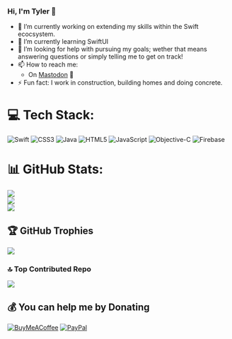 
### Hi, I'm Tyler 👋<br>
- 🔭 I’m currently working on extending my skills within the Swift ecocsystem.
- 🌱 I’m currently learning SwiftUI
- 🤔 I’m looking for help with pursuing my goals; wether that means answering questions or simply telling me to get on track!
- 📫 How to reach me:
  - On [Mastodon](https://mastodon.social/@MillerApps) 🐘
- ⚡ Fun fact: I work in construction, building homes and doing concrete.

# 💻 Tech Stack:
![Swift](https://img.shields.io/badge/swift-F54A2A?style=flat&logo=swift&logoColor=white)
![CSS3](https://img.shields.io/badge/css3-%231572B6.svg?style=flat&logo=css3&logoColor=white) ![Java](https://img.shields.io/badge/java-%23ED8B00.svg?style=flat&logo=openjdk&logoColor=white) ![HTML5](https://img.shields.io/badge/html5-%23E34F26.svg?style=flat&logo=html5&logoColor=white) ![JavaScript](https://img.shields.io/badge/javascript-%23323330.svg?style=flat&logo=javascript&logoColor=%23F7DF1E) ![Objective-C](https://img.shields.io/badge/OBJECTIVE--C-%233A95E3.svg?style=flat&logo=apple&logoColor=white) ![Firebase](https://img.shields.io/badge/Firebase-039BE5?style=flat&logo=Firebase&logoColor=white)
# 📊 GitHub Stats:
![](https://github-readme-stats.vercel.app/api?username=MillerApps&theme=darcula&hide_border=true&include_all_commits=true&count_private=false)<br/>
![](https://github-readme-streak-stats.herokuapp.com/?user=MillerApps&theme=darcula&hide_border=true)<br/>
![](https://github-readme-stats.vercel.app/api/top-langs/?username=MillerApps&theme=darcula&hide_border=true&include_all_commits=true&count_private=false&layout=compact)

## 🏆 GitHub Trophies
![](https://github-profile-trophy.vercel.app/?username=MillerApps&theme=onedark&no-frame=true&no-bg=false&margin-w=4)

### 🔝 Top Contributed Repo
![](https://github-contributor-stats.vercel.app/api?username=MillerApps&limit=5&theme=onedark&combine_all_yearly_contributions=true)


  ## 💰 You can help me by Donating
  [![BuyMeACoffee](https://img.shields.io/badge/Buy%20Me%20a%20Coffee-ffdd00?style=for-the-badge&logo=buy-me-a-coffee&logoColor=black)](https://buymeacoffee.com/millerapps) [![PayPal](https://img.shields.io/badge/PayPal-00457C?style=for-the-badge&logo=paypal&logoColor=white)](https://paypal.me/tyemiller) 

  
<!-- Proudly created with GPRM ( https://gprm.itsvg.in ) -->
